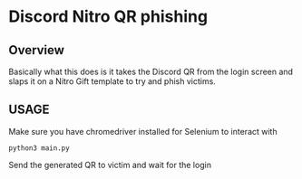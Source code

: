 # Discord Nitro QR phishing


## Overview

Basically what this does is it takes the Discord QR from the login screen and slaps it on a Nitro Gift template to try and phish victims.

## USAGE

Make sure you have chromedriver installed for Selenium to interact with

```
python3 main.py
```

Send the generated QR to victim and wait for the login

